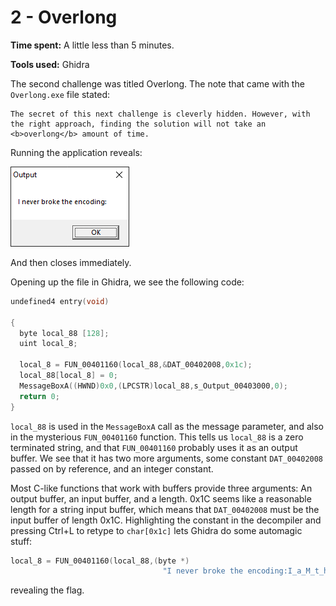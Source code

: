 2 - Overlong
============

**Time spent:** A little less than 5 minutes.

**Tools used:** Ghidra

The second challenge was titled Overlong. The note that came with the `Overlong.exe` file stated:

```
The secret of this next challenge is cleverly hidden. However, with the right approach, finding the solution will not take an <b>overlong</b> amount of time.
```

Running the application reveals:

![Figure 1](messagebox.png)

And then closes immediately.

Opening up the file in Ghidra, we see the following code:

```c
undefined4 entry(void)

{
  byte local_88 [128];
  uint local_8;
  
  local_8 = FUN_00401160(local_88,&DAT_00402008,0x1c);
  local_88[local_8] = 0;
  MessageBoxA((HWND)0x0,(LPCSTR)local_88,s_Output_00403000,0);
  return 0;
}
```

`local_88` is used in the `MessageBoxA` call as the message parameter, and also in the mysterious `FUN_00401160` function. This tells us `local_88` is a zero terminated string, and that `FUN_00401160` probably uses it as an output buffer. We see that it has two more arguments, some constant `DAT_00402008` passed on by reference, and an integer constant.

Most C-like functions that work with buffers provide three arguments: An output buffer, an input buffer, and a length. 0x1C seems like a reasonable length for a string input buffer, which means that `DAT_00402008` must be the input buffer of length 0x1C. Highlighting the constant in the decompiler and pressing Ctrl+L to retype to `char[0x1c]` lets Ghidra do some automagic stuff:

```c
local_8 = FUN_00401160(local_88,(byte *)
                                  "I never broke the encoding:I_a_M_t_h_e_e_n_C_o_D_i_n_g@flare-on.com"
```

revealing the flag.